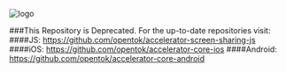 ![logo](./tokbox-logo.png)

###This Repository is Deprecated. For the up-to-date repositories visit:
####JS: https://github.com/opentok/accelerator-screen-sharing-js
####iOS: https://github.com/opentok/accelerator-core-ios
####Android: https://github.com/opentok/accelerator-core-android
